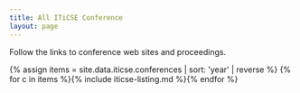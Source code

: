```yaml
---
title: All ITiCSE Conference
layout: page
---
```


Follow the links to conference web sites and proceedings.

{% assign items = site.data.iticse.conferences | sort: 'year' | reverse %}
{% for c in items %}{% include iticse-listing.md %}{% endfor %}


